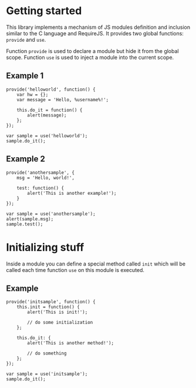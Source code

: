 Getting started
===============

This library implements a mechanism of JS modules definition and inclusion similar
to the C language and RequireJS. It provides two global functions: `provide` and `use`.

Function `provide` is used to declare a module but hide it from the global scope.
Function `use` is used to inject a module into the current scope.

Example 1
---------

    provide('helloworld', function() {
        var hw = {};
        var message = 'Hello, %username%!';
        
        this.do_it = function() {
            alert(message);
        };
    });

    var sample = use('helloworld');
    sample.do_it();

Example 2
---------

    provide('anothersample', {
        msg = 'Hello, world!',

        test: function() {
            alert('This is another example!');
        }
    });

    var sample = use('anothersample');
    alert(sample.msg);
    sample.test();


Initializing stuff
==================

Inside a module you can define a special method called `init`
which will be called each time function `use` on this module
is executed.

Example
-------

    provide('initsample', function() {
        this.init = function() {
            alert('This is init!');

            // do some initialization
        };

        this.do_it: {
            alert('This is another method!');

            // do something
        };
    });

    var sample = use('initsample');
    sample.do_it();

